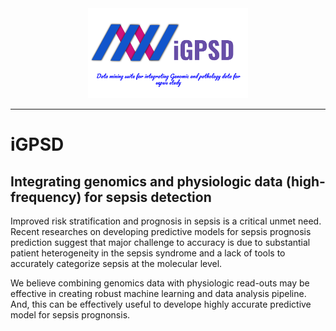 <div align="center">
	<img src="Supplement/iGPSD(1)_Logo.png" width="256">
</div>

---

# iGPSD
## Integrating genomics and physiologic data (high-frequency) for sepsis detection
Improved risk stratification and prognosis in sepsis is a critical unmet need. Recent researches on developing predictive models for sepsis prognosis prediction suggest that major challenge to accuracy is due to substantial patient heterogeneity in the sepsis syndrome and a lack of tools to accurately categorize sepsis at the molecular level. 

We believe combining genomics data with physiologic read-outs may be effective in creating robust machine learning and data analysis pipeline. And, this can be effectively useful to develope highly accurate predictive model for sepsis prognonsis. 
